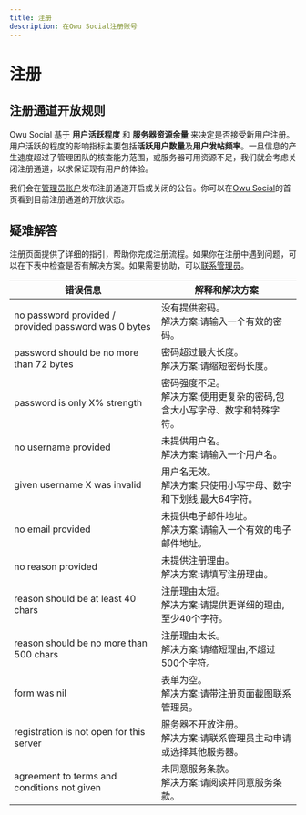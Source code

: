 ```yaml
---
title: 注册
description: 在Owu Social注册账号
---
```


# 注册

## 注册通道开放规则

Owu Social 基于 **用户活跃程度** 和 **服务器资源余量** 来决定是否接受新用户注册。用户活跃的程度的影响指标主要包括**活跃用户数量**及**用户发帖频率**。一旦信息的产生速度超过了管理团队的核查能力范围，或服务器可用资源不足，我们就会考虑关闭注册通道，以求保证现有用户的体验。

我们会在[管理员账户](https://scg.owu.one/@admin)发布注册通道开启或关闭的公告。你可以在[Owu Social](https://scg.owu.one)的首页看到目前注册通道的开放状态。

## 疑难解答

注册页面提供了详细的指引，帮助你完成注册流程。如果你在注册中遇到问题，可以在下表中检查是否有解决方案。如果需要协助，可以[联系管理员](/contact.md)。

| 错误信息 | 解释和解决方案 |
|---------|---------------|
| no password provided / provided password was 0 bytes | 没有提供密码。<br/>解决方案:请输入一个有效的密码。 |
| password should be no more than 72 bytes | 密码超过最大长度。<br/>解决方案:请缩短密码长度。 |
| password is only X% strength | 密码强度不足。<br/>解决方案:使用更复杂的密码,包含大小写字母、数字和特殊字符。 |
| no username provided | 未提供用户名。<br/>解决方案:请输入一个用户名。 |
| given username X was invalid | 用户名无效。<br/>解决方案:只使用小写字母、数字和下划线,最大64字符。 |
| no email provided | 未提供电子邮件地址。<br/>解决方案:请输入一个有效的电子邮件地址。 |
| no reason provided | 未提供注册理由。<br/>解决方案:请填写注册理由。 |
| reason should be at least 40 chars | 注册理由太短。<br/>解决方案:请提供更详细的理由,至少40个字符。 |
| reason should be no more than 500 chars | 注册理由太长。<br/>解决方案:请缩短理由,不超过500个字符。 |
| form was nil | 表单为空。<br/>解决方案:请带注册页面截图联系管理员。 |
| registration is not open for this server | 服务器不开放注册。<br/>解决方案:请联系管理员主动申请或选择其他服务器。 |
| agreement to terms and conditions not given | 未同意服务条款。<br/>解决方案:请阅读并同意服务条款。 |
